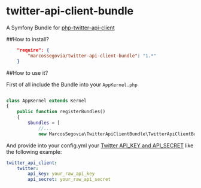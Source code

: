 # twitter-api-client-bundle

A Symfony Bundle for [php-twitter-api-client](https://github.com/MarcosSegovia/php-twitter-api-client)

##How to install?

```json
    "require": {
        "marcossegovia/twitter-api-client-bundle": "1.*"
    }
```

##How to use it?

First of all include the Bundle into your `AppKernel.php`
```php

class AppKernel extends Kernel
{
    public function registerBundles()
    {
        $bundles = [
            //...
            new MarcosSegovia\TwitterApiClientBundle\TwitterApiClientBundle()

```

And provide into your config.yml your [Twitter API_KEY and API_SECRET](https://apps.twitter.com/) like the following example:

```yaml
twitter_api_client:
    twitter:
        api_key: your_raw_api_key
        api_secret: your_raw_api_secret
```
